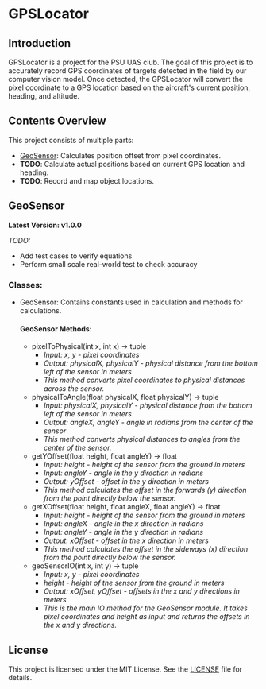 # GPSLocator



## Introduction
GPSLocator is a project for the PSU UAS club. The goal of this project is to accurately record GPS coordinates of targets detected in the field by our computer vision model. Once detected, the GPSLocator will convert the pixel coordinate to a GPS location based on the aircraft's current position, heading, and altitude. 

## Contents Overview
This project consists of multiple parts:
- [GeoSensor](#geosensor): Calculates position offset from pixel coordinates.
- **TODO**: Calculate actual positions based on current GPS location and heading.
- **TODO**: Record and map object locations.

## GeoSensor

**Latest Version: v1.0.0**

*TODO:*
- Add test cases to verify equations
- Perform small scale real-world test to check accuracy

### Classes: 
- GeoSensor: Contains constants used in calculation and methods for calculations.
    #### GeoSensor Methods:
    - pixelToPhysical(int x, int x) -> tuple
        - *Input:  x, y - pixel coordinates*
        - *Output: physicalX, physicalY - physical distance from the bottom left of the sensor in meters*
        - *This method converts pixel coordinates to physical distances across the sensor.*
    - physicalToAngle(float physicalX, float physicalY) -> tuple
        - *Input:  physicalX, physicalY - physical distance from the bottom left of the sensor in meters*
        - *Output: angleX, angleY - angle in radians from the center of the sensor*
        - *This method converts physical distances to angles from the center of the sensor.*
    - getYOffset(float height, float angleY) -> float
        - *Input:  height - height of the sensor from the ground in meters*
        - *Input:  angleY - angle in the y direction in radians*
        - *Output: yOffset - offset in the y direction in meters*
        - *This method calculates the offset in the forwards (y) direction from the point directly below the sensor.*
    - getXOffset(float height, float angleX, float angleY) -> float
        - *Input:  height - height of the sensor from the ground in meters*
        - *Input: angleX - angle in the x direction in radians*
        - *Input: angleY - angle in the y direction in radians*
        - *Output: xOffset - offset in the x direction in meters*
        - *This method calculates the offset in the sideways (x) direction from the point directly below the sensor.*
    - geoSensorIO(int x, int y) -> tuple
        - *Input:  x, y - pixel coordinates*
        - *height - height of the sensor from the ground in meters*
        - *Output: xOffset, yOffset - offsets in the x and y directions in meters*
        - *This is the main IO method for the GeoSensor module. It takes pixel coordinates and height as input and returns the offsets in the x and y directions.*

## License
This project is licensed under the MIT License. See the [LICENSE](LICENSE) file for details.
